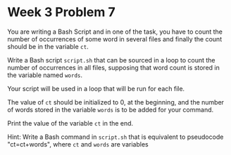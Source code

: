 # Week 3 Problem 7

You are writing a Bash Script and in one of the task, you have to count the number of occurrences of some word in several files and finally the count should be in the variable ` ct `. 

Write a Bash script ` script.sh ` that can be sourced in a loop to count the number of occurrences in all files, supposing that word count is stored in the variable named ` words `. 

Your script will be used in a loop that will be run for each file.

The value of ` ct ` should be initialized to 0, at the beginning, and the number of words stored in the variable ` words ` is to be added for your command.

Print the value of the variable ` ct ` in the end.

Hint: Write a Bash command in ` script.sh ` that is equivalent to pseudocode "ct=ct+words", where ` ct ` and ` words ` are variables
